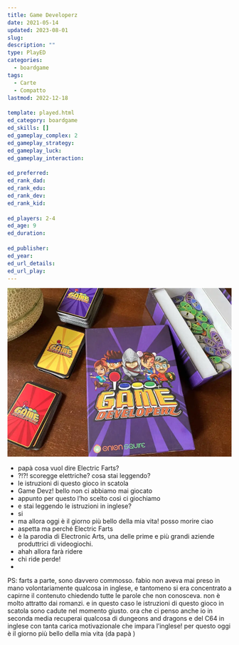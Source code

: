 ```yaml
---
title: Game Developerz
date: 2021-05-14
updated: 2023-08-01
slug: 
description: ""
type: PlayED
categories:
  - boardgame
tags:
  - Carte
  - Compatto
lastmod: 2022-12-18

template: played.html
ed_category: boardgame
ed_skills: []
ed_gameplay_complex: 2
ed_gameplay_strategy: 
ed_gameplay_luck: 
ed_gameplay_interaction: 

ed_preferred: 
ed_rank_dad: 
ed_rank_edu: 
ed_rank_dev: 
ed_rank_kid: 

ed_players: 2-4
ed_age: 9
ed_duration: 

ed_publisher: 
ed_year: 
ed_url_details:
ed_url_play: 
---
```


![game-developerz-featured](../../assets/img/played/boardgame-new/game-developerz-featured.webp)

- papà cosa vuol dire Electric Farts?
- ?!?! scoregge elettriche? cosa stai leggendo?
- le istruzioni di questo gioco in scatola
- Game Devz! bello non ci abbiamo mai giocato
- appunto per questo l’ho scelto così ci giochiamo 
- e stai leggendo le istruzioni in inglese?
- si
- ma allora oggi è il giorno più bello della mia vita! posso morire ciao
- aspetta ma perché Electric Farts 
- è la parodia di Electronic Arts, una delle prime e più grandi aziende produttrici di videogiochi. 
- ahah allora farà ridere 
- chi ride perde!
- 
PS: farts a parte, sono davvero commosso. fabio non aveva mai preso in mano volontariamente qualcosa in inglese, e tantomeno si era concentrato a capirne il contenuto chiedendo tutte le parole che non conosceva. non è molto attratto dai romanzi. e in questo caso le istruzioni di questo gioco in scatola sono cadute nel momento giusto. ora che ci penso anche io in seconda media recuperai qualcosa di dungeons and dragons e del C64 in inglese con tanta carica motivazionale che impara l’inglese! per questo oggi è il giorno più bello della mia vita (da papà )
